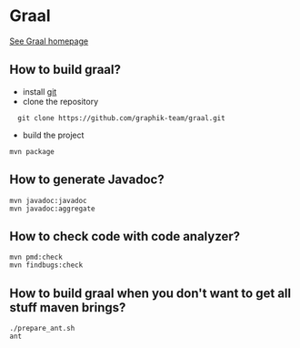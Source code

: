 # Graal

[See Graal homepage](https://graphik-team.github.io/graal)

## How to build graal? ##

* install [git](http://www.git-scm.com/)
* clone the repository
~~~
  git clone https://github.com/graphik-team/graal.git
~~~

* build the project
~~~
mvn package
~~~

## How to generate Javadoc? ##

~~~
mvn javadoc:javadoc
mvn javadoc:aggregate
~~~

## How to check code with code analyzer? ##

~~~
mvn pmd:check
mvn findbugs:check
~~~

## How to build graal when you don't want to get all stuff maven brings?

~~~
./prepare_ant.sh
ant
~~~

